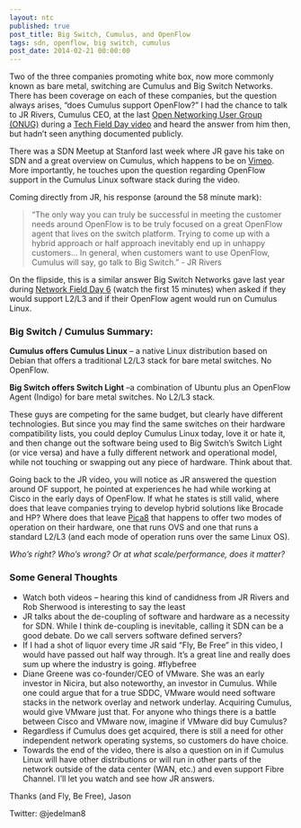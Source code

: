 ```yaml
---
layout: ntc
published: true
post_title: Big Switch, Cumulus, and OpenFlow
tags: sdn, openflow, big switch, cumulus
post_date: 2014-02-21 00:00:00 
---
```


Two of the three companies promoting white box, now more commonly known as bare metal, switching are Cumulus and Big Switch Networks.  There has been coverage on each of these companies, but the question always arises, “does Cumulus support OpenFlow?”  I had the chance to talk to JR Rivers, Cumulus CEO, at the last [Open Networking User Group (ONUG)](http://opennetworkingusergroup.com/) during a [Tech Field Day video](http://www.youtube.com/watch?v=acZ4n3srzd8) and heard the answer from him then, but hadn’t seen anything documented publicly. 

<!--more-->

There was a SDN Meetup at Stanford last week where JR gave his take on SDN and a great overview on Cumulus, which happens to be on [Vimeo](http://vimeo.com/87216036).  More importantly, he touches upon the question regarding OpenFlow support in the Cumulus Linux software stack during the video.

Coming directly from JR, his response (around the 58 minute mark):

> “The only way you can truly be successful in meeting the customer needs around OpenFlow is to be truly focused on a great OpenFlow agent that lives on the switch platform.   Trying to come up with a hybrid approach or half approach inevitably end up in unhappy customers… In general, when customers want to use OpenFlow, Cumulus will say, go talk to Big Switch.”  - JR Rivers

On the flipside, this is a similar answer Big Switch Networks gave last year during [Network Field Day 6](http://vimeo.com/80199772) (watch the first 15 minutes) when asked if they would support L2/L3 and if their OpenFlow agent would run on Cumulus Linux.

### Big Switch / Cumulus Summary:  

**Cumulus offers Cumulus Linux** –  a native Linux distribution based on Debian that offers a traditional L2/L3 stack for bare metal switches.  No OpenFlow.

**Big Switch offers Switch Light** –a combination of Ubuntu plus an OpenFlow Agent (Indigo) for bare metal switches.  No L2/L3 stack.

These guys are competing for the same budget, but clearly have different technologies.  But since you may find the same switches on their hardware compatibility lists, you could deploy Cumulus Linux today, love it or hate it, and then change out the software being used to Big Switch’s Switch Light (or vice versa) and have a fully different network and operational model, while not touching or swapping out any piece of hardware.  Think about that.

Going back to the JR video, you will notice as JR answered the question around OF support, he pointed at experiences he had while working at Cisco in the early days of OpenFlow.  If what he states is still valid, where does that leave companies trying to develop hybrid solutions like Brocade and HP?  Where does that leave [Pica8](http://www.pica8.com/open-technology/open-vswitch.php) that happens to offer two modes of operation on their hardware, one that runs OVS and one that runs a standard L2/L3 (and each mode of operation runs over the same Linux OS).  

*Who’s right?  Who’s wrong?  Or at what scale/performance, does it matter?*

### Some General Thoughts

* Watch both videos  – hearing this kind of candidness from JR Rivers and Rob  Sherwood is interesting to say the least
* JR talks about the de-coupling of software and hardware as a necessity for SDN.  While I think de-coupling is inevitable, calling it SDN can be a good debate.  Do we call servers software defined servers?
* If I had a shot of liquor every time JR said “Fly, Be Free” in this video, I would have passed out half way through.  It’s a great line and really does sum up where the industry is going.  #flybefree
* Diane Greene was co-founder/CEO of VMware.  She was an early investor in Nicira, but also noteworthy, an investor in Cumulus.  While one could argue that for a true SDDC, VMware would need software stacks in the network overlay and network underlay.  Acquiring Cumulus, would give VMware  just that.  For anyone who things there is a battle between Cisco and VMware now, imagine if VMware did buy Cumulus?
* Regardless if Cumulus does get acquired, there is still a need for other independent network operating systems, so customers do have choice.
* Towards the end of the video, there is also a question on in if Cumulus Linux will have other distributions or will run in other parts of the network outside of the data center (WAN, etc.) and even support Fibre Channel.  I’ll let you watch and see how JR answers.

Thanks (and Fly, Be Free),
Jason

Twitter: @jedelman8